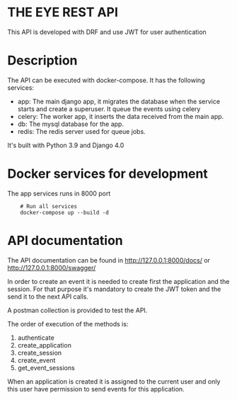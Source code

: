 THE EYE REST API
===
This API is developed with DRF and use JWT for user authentication

Description
=======
The API can be executed with docker-compose. It has the following services:

- app: The main django app, it migrates the database when the service starts and create a superuser. It queue the events using celery
- celery: The worker app, it inserts the data received from the main app.
- db: The mysql database for the app.
- redis: The redis server used for queue jobs.

It's built with Python 3.9 and Django 4.0

Docker services for development
=========
The app services runs in 8000 port
```
    # Run all services
    docker-compose up --build -d
``` 

API documentation
=========
The API documentation can be found in http://127.0.0.1:8000/docs/ or http://127.0.0.1:8000/swagger/

In order to create an event it is needed to create first the application and the session. For that purpose it's mandatory to create the JWT token and the send it to the next API calls.

A postman collection is provided to test the API.

The order of execution of the methods is:

1. authenticate
2. create_application
3. create_session
4. create_event
5. get_event_sessions

When an application is created it is assigned to the current user and only this user have permission to send events for this application.